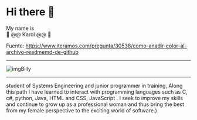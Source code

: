 # Hi there 👋

My name is  
:hibiscus: @@ Karol @@ :hibiscus: 

Fuente: https://www.iteramos.com/pregunta/30538/como-anadir-color-al-archivo-readmemd-de-github 
______________________________________
![imgBilly](https://pbs.twimg.com/media/FvV1-p9X0AAOONT?format=png&name=small)  
______________________________________
student of Systems Engineering and
junior programmer in training,
Along this path I have learned to interact with
programming languages such as C, c#, python, Java, HTML and CSS, JavaScript .
I seek to improve my skills and continue to grow up as a professional woman
and thus bring the best from my female perspective to the exciting world of software.)
